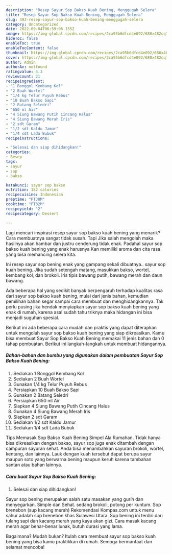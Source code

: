 ```yaml
---
description: "Resep Sayur Sop Bakso Kuah Bening, Menggugah Selera"
title: "Resep Sayur Sop Bakso Kuah Bening, Menggugah Selera"
slug: 493-resep-sayur-sop-bakso-kuah-bening-menggugah-selera
category: Uncategorized
date: 2022-09-04T06:59:06.155Z
image: https://img-global.cpcdn.com/recipes/2ca95b6dfcd4e092/680x482cq70/sayur-sop-bakso-kuah-bening-foto-resep-utama.jpg
hideToc: false
enableToc: true
enableTocContent: false
thumbnail: https://img-global.cpcdn.com/recipes/2ca95b6dfcd4e092/680x482cq70/sayur-sop-bakso-kuah-bening-foto-resep-utama.jpg
cover: https://img-global.cpcdn.com/recipes/2ca95b6dfcd4e092/680x482cq70/sayur-sop-bakso-kuah-bening-foto-resep-utama.jpg
author: Admin
authorAv: notfound
ratingvalue: 4.3
reviewcount: 21
recipeingredient:
- "1 Bonggol Kembang Kol"
- "2 Buah Wortel"
- "1/4 kg Telur Puyuh Rebus"
- "10 Buah Bakso Sapi"
- "2 Batang Seledri"
- "650 ml Air"
- "4 Siung Bawang Putih Cincang Halus"
- "4 Siung Bawang Merah Iris"
- "2 sdt Garam"
- "1/2 sdt Kaldu Jamur"
- "1/4 sdt Lada Bubuk"
recipeinstructions:

- "Selesai dan siap dihidangkan!"
categories:
- Resep
tags:
- sayur
- sop
- bakso

katakunci: sayur sop bakso 
nutrition: 182 calories
recipecuisine: Indonesian
preptime: "PT38M"
cooktime: "PT32M"
recipeyield: "2"
recipecategory: Dessert

---
```



Lagi mencari inspirasi resep sayur sop bakso kuah bening yang menarik? Cara membuatnya sangat tidak susah. Tapi Jika salah mengolah maka hasilnya akan hambar dan justru cenderung tidak enak. Padahal sayur sop bakso kuah bening yang enak harusnya Kan memiliki aroma dan cita rasa yang bisa memancing selera kita.


Ini resep sayur sop bening enak yang gampang sekali dibuatnya.. sayur sop kuah bening. Jika sudah setengah matang, masukkan bakso, wortel, kembang kol, dan brokoli. Iris tipis bawang putih, bawang merah dan daun bawang.

Ada beberapa hal yang sedikit banyak berpengaruh terhadap kualitas rasa dari sayur sop bakso kuah bening, mulai dari jenis bahan, kemudian pemilihan bahan segar sampai cara membuat dan menghidangkannya. Tak perlu pusing jika hendak menyiapkan sayur sop bakso kuah bening yang enak di rumah, karena asal sudah tahu triknya maka hidangan ini bisa menjadi suguhan spesial.


Berikut ini ada beberapa cara mudah dan praktis yang dapat diterapkan untuk mengolah sayur sop bakso kuah bening yang siap dikreasikan. Kamu bisa membuat Sayur Sop Bakso Kuah Bening memakai 11 jenis bahan dan 0 tahap pembuatan. Berikut ini langkah-langkah untuk membuat hidangannya.

<!--inarticleads1-->

##### Bahan-bahan dan bumbu yang digunakan dalam pembuatan Sayur Sop Bakso Kuah Bening:

1. Sediakan 1 Bonggol Kembang Kol
1. Sediakan 2 Buah Wortel
1. Gunakan 1/4 kg Telur Puyuh Rebus
1. Persiapkan 10 Buah Bakso Sapi
1. Gunakan 2 Batang Seledri
1. Persiapkan 650 ml Air
1. Siapkan 4 Siung Bawang Putih Cincang Halus
1. Gunakan 4 Siung Bawang Merah Iris
1. Siapkan 2 sdt Garam
1. Sediakan 1/2 sdt Kaldu Jamur
1. Sediakan 1/4 sdt Lada Bubuk


Tips Memasak Sop Bakso Kuah Bening Simpel Ala Rumahan. Tidak hanya bisa dikreasikan dengan bakso, sayur sop juga enak ditambah dengan campuran sayuran sehat. Anda bisa menambahkan sayuran brokoli, wortel, kentang, dan lainnya. Lauk dengan kuah tersebut dapat berupa sayur maupun soto yang berwarna bening maupun keruh karena tambahan santan atau bahan lainnya. 

<!--inarticleads2-->

##### Cara buat Sayur Sop Bakso Kuah Bening:


1. Selesai dan siap dihidangkan!

Sayur sop bening merupakan salah satu masakan yang gurih dan menyegarkan. Simple dan Sehat. sedang brokoli, potong per kuntum. Sop brenebon (sup kacang merah) Rekomendasi Kompas.com untuk menu sahur adalah sup brenebon khas Sulawesi Utara. Sup bening ini terdiri dari tulang sapi dan kacang merah yang kaya akan gizi. Cara masak kacang merah agar benar-benar lunak, butuh durasi yang lama. 

Bagaimana? Mudah bukan? Itulah cara membuat sayur sop bakso kuah bening yang bisa kamu praktikkan di rumah. Semoga bermanfaat dan selamat mencoba!
